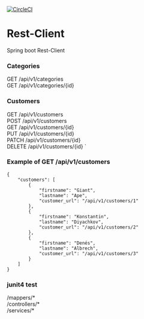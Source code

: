 [![CircleCI](https://circleci.com/gh/giantape/Rest-Client.svg?style=svg)](https://circleci.com/gh/giantape/Rest-Client)
# Rest-Client
Spring boot Rest-Client  

### Categories
GET /api/v1/categories  
GET /api/v1/categories/{id}  

### Customers
GET /api/v1/customers  
POST /api/v1/customers  
GET /api/v1/customers/{id}  
PUT /api/v1/customers/{id}  
PATCH /api/v1/customers/{id}  
DELETE /api/v1/customers/{id}  `

### Example of GET /api/v1/customers
```
{
    "customers": [
        {
            "firstname": "Giant",
            "lastname": "Ape",
            "customer_url": "/api/v1/customers/1"
        },
        {
            "firstname": "Konstantin",
            "lastname": "Diyachkov",
            "customer_url": "/api/v1/customers/2"
        },
        {
            "firstname": "Denés",
            "lastname": "Albrech",
            "customer_url": "/api/v1/customers/3"
        }
    ]
}
```

### junit4 test
/mappers/*  
/controllers/*  
/services/*  
